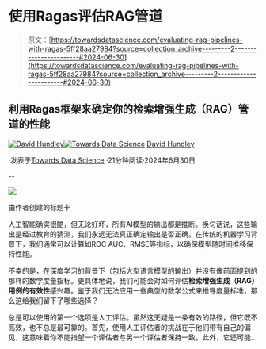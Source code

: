# 使用Ragas评估RAG管道

> 原文：[https://towardsdatascience.com/evaluating-rag-pipelines-with-ragas-5ff28aa27984?source=collection_archive---------2-----------------------#2024-06-30](https://towardsdatascience.com/evaluating-rag-pipelines-with-ragas-5ff28aa27984?source=collection_archive---------2-----------------------#2024-06-30)

## 利用Ragas框架来确定你的检索增强生成（RAG）管道的性能

[](https://dkhundley.medium.com/?source=post_page---byline--5ff28aa27984--------------------------------)[![David Hundley](../Images/1779ef96ec3d338f8fe4a9567ba7b194.png)](https://dkhundley.medium.com/?source=post_page---byline--5ff28aa27984--------------------------------)[](https://towardsdatascience.com/?source=post_page---byline--5ff28aa27984--------------------------------)[![Towards Data Science](../Images/a6ff2676ffcc0c7aad8aaf1d79379785.png)](https://towardsdatascience.com/?source=post_page---byline--5ff28aa27984--------------------------------) [David Hundley](https://dkhundley.medium.com/?source=post_page---byline--5ff28aa27984--------------------------------)

·发表于[Towards Data Science](https://towardsdatascience.com/?source=post_page---byline--5ff28aa27984--------------------------------) ·21分钟阅读·2024年6月30日

--

![](../Images/e86382229b5a65e62cc3f56f8a7eeb89.png)

由作者创建的标题卡

人工智能确实很酷，但无论好坏，所有AI模型的输出都是推断。换句话说，这些输出是经过教育的猜测，我们永远无法真正确定输出是否正确。在传统的机器学习背景下，我们通常可以计算如ROC AUC、RMSE等指标，以确保模型随时间推移保持性能。

不幸的是，在深度学习的背景下（包括大型语言模型的输出）并没有像前面提到的那样的数学度量指标。更具体地说，我们可能会对如何评估**检索增强生成（RAG）用例的有效性**感兴趣。鉴于我们无法应用一些典型的数学公式来推导度量标准，那么这给我们留下了哪些选择？

总是可以使用的第一个选项是人工评估。虽然这无疑是一条有效的路径，但它既不高效，也不总是最可靠的。首先，使用人工评估者的挑战在于他们带有自己的偏见，这意味着你不能指望一个评估者与另一个评估者保持一致。此外，它还可能…
